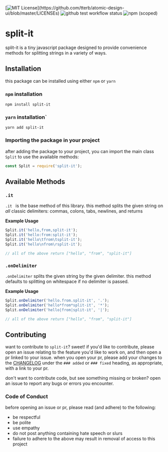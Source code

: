 [![MIT License](https://img.shields.io/apm/l/atomic-design-ui.svg?)](https://github.com/tterb/atomic-design-ui/blob/master/LICENSEs)
![github test workflow status](https://github.com/thecodepixi/split-it/actions/workflows/run-test.yaml/badge.svg)
![npm (scoped)](https://img.shields.io/npm/v/@pixi-pack/split-it)

# split-it

split-it is a tiny javascript package designed to provide convenience methods for splitting strings in a variety of ways.

## Installation

this package can be installed using either `npm` or `yarn`

### `npm` installation

`npm install split-it`

### `yarn` installation`

`yarn add split-it`

### Importing the package in your project

after adding the package to your project, you can import the main class `Split` to use the available methods:

```js
const Split = require('split-it');
```

## Available Methods

### `.it`

`.it ` is the base method of this library.
this method splits the given string on _all_ classic delimiters:
commas, colons, tabs, newlines, and returns

**Example Usage**

```js
Split.it('hello,from,split-it');
Split.it('hello:from:split-it');
Split.it('hello\tfrom\tsplit-it');
Split.it('hello\nfrom\rsplit-it');

// all of the above return ["hello", "from", "split-it"]
```

### `.onDelimiter`

`.onDelimiter` splits the given string by the given delimiter.
this method defaults to splitting on whitespace if no delimiter is passed.

**Example Usage**

```js
Split.onDelimiter('hello.from.split-it', '.');
Split.onDelimiter('hello*from*split-it', '*');
Split.onDelimiter('hello|from|split-it', '|');

// all of the above return ["hello", "from", "split-it"]
```

## Contributing

want to contribute to `split-it`? sweet!
if you'd like to contribute, please open an issue relating to the feature you'd like to work on,
and then open a pr linked to your issue. when you open your pr, please add your changes to the [CHANGELOG](./CHANGELOG.md) under the `### added` or `### fixed` heading, as appropriate, with a link to your pr.

don't want to contribute code, but see something missing or broken? open an issue to report any bugs or errors you encounter.

### Code of Conduct

before opening an issue or pr, please read (and adhere) to the following:

- be respectful
- be polite
- use empathy
- do not post anything containing hate speech or slurs
- failure to adhere to the above may result in removal of access to this project
